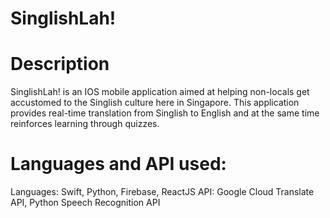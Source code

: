 #  SinglishLah!

# Description
SinglishLah! is an IOS mobile application aimed at helping non-locals get accustomed to the Singlish culture here in Singapore. This application provides real-time translation from Singlish to English and at the same time reinforces learning through quizzes.

# Languages and API used:
Languages: Swift, Python, Firebase, ReactJS 
API: Google Cloud Translate API, Python Speech Recognition API

